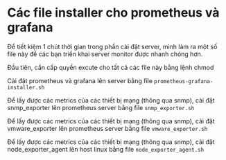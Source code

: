 # Các file installer cho prometheus và grafana

Để tiết kiệm 1 chút thời gian trong phần cài đặt server, mình làm ra một số file này để các bạn triển khai server monitor được nhanh chóng hơn.

Đầu tiên, cần cấp quyền excute cho tất cả các file này bằng lệnh chmod

Cài đặt prometheus và grafana lên server bằng file `prometheus-grafana-installer.sh`

Để lấy được các metrics của các thiết bị mạng (thông qua snmp), cài đặt snmp_exporter lên prometheus server bằng file `snmp_exporter.sh`

Để lấy được các metrics của các thiết bị mạng (thông qua snmp), cài đặt vmware_exporter lên prometheus server bằng file `vmware_exporter.sh`

Để lấy được các metrics của các thiết bị mạng (thông qua snmp), cài đặt node_exporter_agent lên host linux bằng file `node_exporter_agent.sh`
